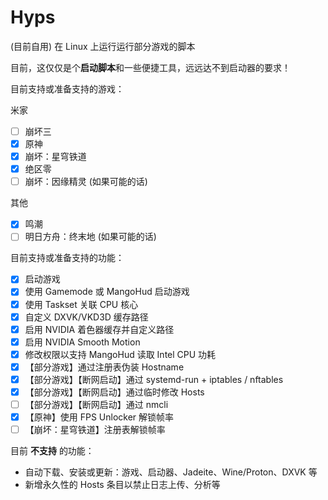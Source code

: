 # Hyps

(目前自用) 在 Linux 上运行运行部分游戏的脚本

目前，这仅仅是个**启动脚本**和一些便捷工具，远远达不到启动器的要求！

目前支持或准备支持的游戏：

米家
- [ ] 崩坏三
- [x] 原神
- [x] 崩坏：星穹铁道
- [x] 绝区零
- [ ] 崩坏：因缘精灵 (如果可能的话)

其他
- [x] 鸣潮
- [ ] 明日方舟：终末地 (如果可能的话)

目前支持或准备支持的功能：

- [x] 启动游戏
- [x] 使用 Gamemode 或 MangoHud 启动游戏
- [x] 使用 Taskset 关联 CPU 核心
- [x] 自定义 DXVK/VKD3D 缓存路径
- [x] 启用 NVIDIA 着色器缓存并自定义路径
- [x] 启用 NVIDIA Smooth Motion
- [x] 修改权限以支持 MangoHud 读取 Intel CPU 功耗
- [x] 【部分游戏】通过注册表伪装 Hostname
- [x] 【部分游戏】【断网启动】通过 systemd-run + iptables / nftables
- [x] 【部分游戏】【断网启动】通过临时修改 Hosts
- [ ] 【部分游戏】【断网启动】通过 nmcli
- [x] 【原神】使用 FPS Unlocker 解锁帧率
- [ ] 【崩坏：星穹铁道】注册表解锁帧率

目前 **不支持** 的功能：

- 自动下载、安装或更新：游戏、启动器、Jadeite、Wine/Proton、DXVK 等
- 新增永久性的 Hosts 条目以禁止日志上传、分析等
